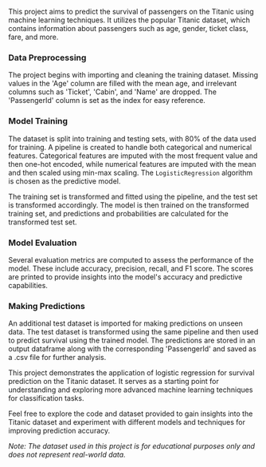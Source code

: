 This project aims to predict the survival of passengers on the Titanic using machine learning techniques. It utilizes the popular Titanic dataset, which contains information about passengers such as age, gender, ticket class, fare, and more.

### Data Preprocessing

The project begins with importing and cleaning the training dataset. Missing values in the 'Age' column are filled with the mean age, and irrelevant columns such as 'Ticket', 'Cabin', and 'Name' are dropped. The 'PassengerId' column is set as the index for easy reference.

### Model Training

The dataset is split into training and testing sets, with 80% of the data used for training. A pipeline is created to handle both categorical and numerical features. Categorical features are imputed with the most frequent value and then one-hot encoded, while numerical features are imputed with the mean and then scaled using min-max scaling. The `LogisticRegression` algorithm is chosen as the predictive model.

The training set is transformed and fitted using the pipeline, and the test set is transformed accordingly. The model is then trained on the transformed training set, and predictions and probabilities are calculated for the transformed test set.

### Model Evaluation

Several evaluation metrics are computed to assess the performance of the model. These include accuracy, precision, recall, and F1 score. The scores are printed to provide insights into the model's accuracy and predictive capabilities.

### Making Predictions

An additional test dataset is imported for making predictions on unseen data. The test dataset is transformed using the same pipeline and then used to predict survival using the trained model. The predictions are stored in an output dataframe along with the corresponding 'PassengerId' and saved as a .csv file for further analysis.

This project demonstrates the application of logistic regression for survival prediction on the Titanic dataset. It serves as a starting point for understanding and exploring more advanced machine learning techniques for classification tasks.

Feel free to explore the code and dataset provided to gain insights into the Titanic dataset and experiment with different models and techniques for improving prediction accuracy.

*Note: The dataset used in this project is for educational purposes only and does not represent real-world data.*
